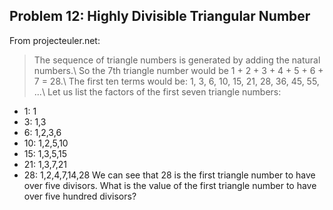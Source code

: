 ## Problem 12: Highly Divisible Triangular Number
From projecteuler.net:
>The sequence of triangle numbers is generated by adding the natural numbers.\ So the 7th triangle number would be 1 + 2 + 3 + 4 + 5 + 6 + 7 = 28.\ The first ten terms would be: 1, 3, 6, 10, 15, 21, 28, 36, 45, 55, ...\ 
Let us list the factors of the first seven triangle numbers: 
* 1: 1
* 3: 1,3
* 6: 1,2,3,6
* 10: 1,2,5,10
* 15: 1,3,5,15
* 21: 1,3,7,21
* 28: 1,2,4,7,14,28
We can see that 28 is the first triangle number to have over five divisors. What is the value of the first triangle number to have over five hundred divisors?